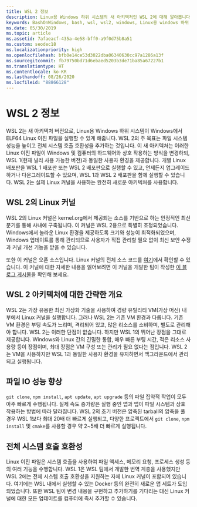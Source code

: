 ```yaml
---
title: WSL 2 정보
description: Linux용 Windows 하위 시스템의 새 아키텍처인 WSL 2에 대해 알아봅니다. 아키텍처 개요 및 Linux 커널에 대한 정보를 참조하세요.
keywords: BashOnWindows, bash, wsl, wsl2, windows, Linux용 windows 하위 시스템, windowssubsystem, ubuntu, debian, suse, windows 10, 설치
ms.date: 05/30/2019
ms.topic: article
ms.assetid: 7afaeacf-435a-4e58-bff0-a9f0d75b8a51
ms.custom: seodec18
ms.localizationpriority: high
ms.openlocfilehash: bfb0e14ce53d3022dba06340630cc97a1286a13f
ms.sourcegitcommit: fb79750bd71d6ebaed5203b3de71ba85a67227b1
ms.translationtype: HT
ms.contentlocale: ko-KR
ms.lasthandoff: 08/26/2020
ms.locfileid: "88866128"
---
```

# <a name="about-wsl-2"></a>WSL 2 정보

WSL 2는 새 아키텍처 버전으로, Linux용 Windows 하위 시스템이 Windows에서 ELF64 Linux 이진 파일을 실행할 수 있게 해줍니다. WSL 2의 주 목표는 파일 시스템 성능을 높이고 전체 시스템 호출 호환성을 추가하는 것입니다. 이 새 아키텍처는 이러한 Linux 이진 파일이 Windows 및 컴퓨터의 하드웨어와 상호 작용하는 방식을 변경하되, WSL 1(현재 널리 사용 가능한 버전)과 동일한 사용자 환경을 제공합니다. 개별 Linux 배포판을 WSL 1 배포판 또는 WSL 2 배포판으로 실행할 수 있고, 언제든지 업그레이드하거나 다운그레이드할 수 있으며, WSL 1과 WSL 2 배포판을 함께 실행할 수 있습니다. WSL 2는 실제 Linux 커널을 사용하는 완전히 새로운 아키텍처를 사용합니다.

## <a name="linux-kernel-in-wsl-2"></a>WSL 2의 Linux 커널

WSL 2의 Linux 커널은 kernel.org에서 제공되는 소스를 기반으로 하는 안정적인 최신 분기를 통해 사내에 구축됩니다. 이 커널은 WSL 2용으로 특별히 조정되었습니다. Windows에서 놀라운 Linux 환경을 제공하도록 크기와 성능이 최적화되었으며, Windows 업데이트를 통해 관리되므로 사용자가 직접 관리할 필요 없이 최신 보안 수정과 커널 개선 기능을 받을 수 있습니다.

또한 이 커널은 오픈 소스입니다. Linux 커널의 전체 소스 코드를 [여기](https://github.com/microsoft/WSL2-Linux-Kernel)에서 확인할 수 있습니다. 이 커널에 대한 자세한 내용을 읽어보려면 이 커널을 개발한 팀이 작성한 [이 블로그 게시물](https://devblogs.microsoft.com/commandline/shipping-a-linux-kernel-with-windows/)을 확인해 보세요.

## <a name="brief-overview-of-the-wsl-2-architecture"></a>WSL 2 아키텍처에 대한 간략한 개요

WSL 2는 가장 유용한 최신 가상화 기술을 사용하여 경량 유틸리티 VM(가상 머신) 내부에서 Linux 커널을 실행합니다. 그러나 WSL 2는 기존 VM 환경과 다릅니다. 기존 VM 환경은 부팅 속도가 느리며, 격리되어 있고, 많은 리소스를 소비하며, 별도로 관리해야 합니다. WSL 2는 이러한 단점이 없습니다. 하지만 WSL 1의 뛰어난 장점을 그대로 제공합니다. Windows와 Linux 간의 긴밀한 통합, 매우 빠른 부팅 시간, 적은 리소스 사용량 등이 장점이며, 최대 장점은 VM 구성 또는 관리가 필요 없다는 점입니다. WSL 2는 VM을 사용하지만 WSL 1과 동일한 사용자 환경을 유지하면서 백그라운드에서 관리되고 실행됩니다.

## <a name="increased-file-io-performance"></a>파일 IO 성능 향상

`git clone`, `npm install`, `apt update`, `apt upgrade` 등의 파일 집약적 작업이 모두 아주 빠르게 수행됩니다. 실제 속도 증가량은 실행 중인 앱과 앱이 파일 시스템과 상호 작용하는 방법에 따라 달라집니다. WSL 2의 초기 버전은 압축된 tarball의 압축을 풀 경우 WSL 1보다 최대 20배 더 빠르게 실행되고, 다양한 프로젝트에서 `git clone`, `npm install` 및 `cmake`를 사용할 경우 약 2~5배 더 빠르게 실행됩니다.

## <a name="full-system-call-compatibility"></a>전체 시스템 호출 호환성

Linux 이진 파일은 시스템 호출을 사용하여 파일 액세스, 메모리 요청, 프로세스 생성 등의 여러 기능을 수행합니다. WSL 1은 WSL 팀에서 개발한 번역 계층을 사용했지만 WSL 2에는 전체 시스템 호출 호환성을 지원하는 자체 Linux 커널이 포함되어 있습니다. 여기에는 WSL 내에서 실행할 수 있는 Docker 등의 완전히 새로운 앱 세트가 도입되었습니다. 또한 WSL 팀이 변경 내용을 구현하고 추가하기를 기다리는 대신 Linux 커널에 대한 모든 업데이트를 컴퓨터에 즉시 추가할 수 있습니다.
